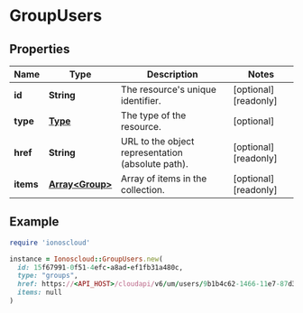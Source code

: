 # GroupUsers

## Properties

| Name | Type | Description | Notes |
| ---- | ---- | ----------- | ----- |
| **id** | **String** | The resource&#39;s unique identifier. | [optional][readonly] |
| **type** | [**Type**](Type.md) | The type of the resource. | [optional] |
| **href** | **String** | URL to the object representation (absolute path). | [optional][readonly] |
| **items** | [**Array&lt;Group&gt;**](Group.md) | Array of items in the collection. | [optional][readonly] |

## Example

```ruby
require 'ionoscloud'

instance = Ionoscloud::GroupUsers.new(
  id: 15f67991-0f51-4efc-a8ad-ef1fb31a480c,
  type: "groups",
  href: https://<API_HOST>/cloudapi/v6/um/users/9b1b4c62-1466-11e7-87d3-d7bb7dac0087/groups,
  items: null
)
```

